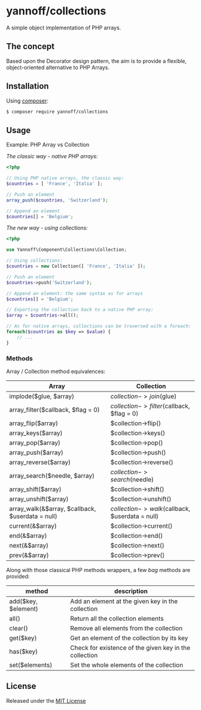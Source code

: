 # yannoff/collections

A simple object implementation of PHP arrays.

## The concept

Based upon the Decorator design pattern, the aim is to provide a flexible, object-oriented alternative to PHP Arrays.

## Installation

Using [composer](https://getcomposer.org/):

```bash
$ composer require yannoff/collections
```

## Usage

Example: PHP Array vs Collection

_The classic way - native PHP arrays:_

```php
<?php

// Using PHP native arrays, the classic way:
$countries = [ 'France', 'Italia' ];

// Push an element
array_push($countries, 'Switzerland');

// Append an element
$countries[] = 'Belgium';

```

_The new way - using collections:_

```php
<?php

use Yannoff\Component\Collections\Collection;

// Using collections:
$countries = new Collection([ 'France', 'Italia' ]);

// Push an element
$countries->push('Switzerland');

// Append an element: the same syntax as for arrays
$countries[] = 'Belgium';

// Exporting the collection back to a native PHP array:
$array = $countries->all();

// As for native arrays, collections can be traversed with a foreach:
foreach($countries as $key => $value) {
    // ...
}

```

### Methods 

Array / Collection method equivalences:

|Array|Collection|
|-----|----------|
|implode($glue, $array)|$collection->join($glue)|
|array_filter($callback, $flag = 0)|$collection->filter($callback, $flag = 0)|
|array_flip($array)|$collection->flip()|
|array_keys($array)|$collection->keys()|
|array_pop($array)|$collection->pop()|
|array_push($array)|$collection->push()|
|array_reverse($array)|$collection->reverse()|
|array_search($needle, $array)|$collection->search($needle)|
|array_shift($array)|$collection->shift()|
|array_unshift($array)|$collection->unshift()|
|array_walk(&$array, $callback, $userdata = null)|$collection->walk($callback, $userdata = null)|
|current(&$array)|$collection->current()|
|end(&$array)|$collection->end()|
|next(&$array)|$collection->next()|
|prev(&$array)|$collection->prev()|

Along with those classical PHP methods wrappers, a few _bag_ methods are provided:

|method|description|
|------|-----------|
|add($key, $element)|Add an element at the given key in the collection|
|all()|Return all the collection elements|
|clear()|Remove all elements from the collection|
|get($key)|Get an element of the collection by its key|
|has($key)|Check for existence of the given key in the collection|
|set($elements)|Set the whole elements of the collection|


## License

Released under the [MIT License](LICENSE)

